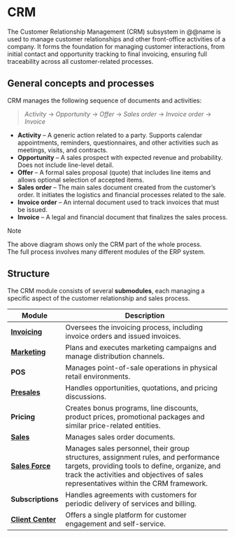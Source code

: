 ﻿# CRM

The Customer Relationship Management (CRM) subsystem in @@name is used to manage customer relationships and other front-office activities of a company. It forms the foundation for managing customer interactions, from initial contact and opportunity tracking to final invoicing, ensuring full traceability across all customer-related processes.

## General concepts and processes

CRM manages the following sequence of documents and activities:

> *Activity* → *Opportunity* → *Offer* → *Sales order* → *Invoice order* → *Invoice*

- **Activity** – A generic action related to a party. Supports calendar appointments, reminders, questionnaires, and other activities such as meetings, visits, and contracts.  
- **Opportunity** – A sales prospect with expected revenue and probability. Does not include line-level detail.  
- **Offer** – A formal sales proposal (quote) that includes line items and allows optional selection of accepted items.  
- **Sales order** – The main sales document created from the customer’s order. It initiates the logistics and financial processes related to the sale.
- **Invoice order** – An internal document used to track invoices that must be issued.  
- **Invoice** – A legal and financial document that finalizes the sales process.

> [!NOTE]
> 
> The above diagram shows only the CRM part of the whole process. <br>
> The full process involves many different modules of the ERP system.

## Structure

The CRM module consists of several **submodules**, each managing a specific aspect of the customer relationship and sales process.

| Module | Description |
|---------|-------------|
| **[Invoicing](https://docs.erp.net/tech/modules/crm/invoicing/index.html?q=crm%20Invoicing)** | Oversees the invoicing process, including invoice orders and issued invoices. | 
| **[Marketing](https://docs.erp.net/tech/modules/crm/marketing/index.html)** | Plans and executes marketing campaigns and manage distribution channels. |
| **POS** | Manages point-of-sale operations in physical retail environments. |
| **[Presales](https://docs.erp.net/tech/modules/crm/presales/index.html?q=crm)** | Handles opportunities, quotations, and pricing discussions. |
| **Pricing** | Creates bonus programs, line discounts, product prices, promotional packages and similar price-related entities.
| **[Sales](https://docs.erp.net/tech/modules/crm/sales/index.html?q=crm%20Sales)** | Manages sales order documents. |
| **[Sales Force](https://docs.erp.net/tech/modules/crm/sales-force/index.html)** | Manages sales personnel, their group structures, assignment rules, and performance targets, providing tools to define, organize, and track the activities and objectives of sales representatives within the CRM framework.
| **Subscriptions** | Handles agreements with customers for periodic delivery of services and billing.
| **[Client Center](https://docs.erp.net/tech/modules/crm/clientcenter/index.html)** | Offers a single platform for customer engagement and self-service. |
